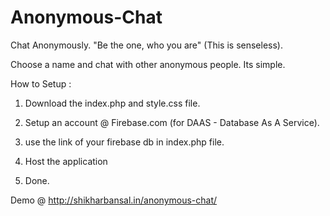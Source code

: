 # Anonymous-Chat
Chat Anonymously. "Be the one, who you are" (This is senseless).

Choose a name and chat with other anonymous people. Its simple.

How to Setup :

1. Download the index.php and style.css file.

2. Setup an account @ Firebase.com (for DAAS - Database As A Service). 

3. use the link of your firebase db in index.php file. 

4. Host the application 

5. Done.


Demo @ http://shikharbansal.in/anonymous-chat/

